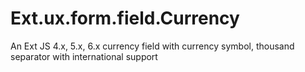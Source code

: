 # Ext.ux.form.field.Currency
An Ext JS 4.x, 5.x, 6.x currency field with currency symbol, thousand separator with international support
